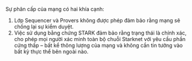 Sự phân cấp của mạng có hai khía cạnh:

1. Lớp Sequencer và Provers không được phép đảm bảo rằng mạng sẽ chống lại sự kiểm duyệt.
2. Việc sử dụng bằng chứng STARK đảm bảo rằng trạng thái là chính xác, cho phép mọi người xác minh toàn bộ chuỗi Starknet với yêu cầu phần cứng thấp – bất kể thông lượng của mạng và không cần tin tưởng vào bất kỳ thực thể bên ngoài nào.